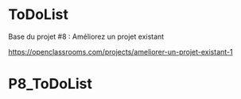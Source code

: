 ToDoList
========

Base du projet #8 : Améliorez un projet existant

https://openclassrooms.com/projects/ameliorer-un-projet-existant-1
# P8_ToDoList
